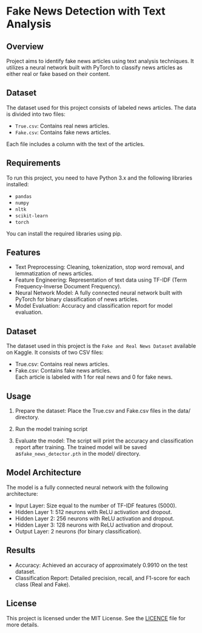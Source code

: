 # Fake News Detection with Text Analysis

## Overview

Project aims to identify fake news articles using text analysis techniques. It utilizes a neural network built with PyTorch to classify news articles as either real or fake based on their content.


## Dataset

The dataset used for this project consists of labeled news articles. The data is divided into two files:

- `True.csv`: Contains real news articles.
- `Fake.csv`: Contains fake news articles.

Each file includes a column with the text of the articles.

## Requirements

To run this project, you need to have Python 3.x and the following libraries installed:

- `pandas`
- `numpy`
- `nltk`
- `scikit-learn`
- `torch`

You can install the required libraries using pip.
## Features
+ Text Preprocessing: Cleaning, tokenization, stop word removal, and lemmatization of news articles.
+ Feature Engineering: Representation of text data using TF-IDF (Term Frequency-Inverse Document Frequency).
+ Neural Network Model: A fully connected neural network built with PyTorch for binary classification of news articles.
+ Model Evaluation: Accuracy and classification report for model evaluation.
## Dataset
The dataset used in this project is the `Fake and Real News Dataset` available on Kaggle. It consists of two CSV files:

- True.csv: Contains real news articles.
- Fake.csv: Contains fake news articles.<br/>
Each article is labeled with 1 for real news and 0 for fake news.

## Usage
1. Prepare the dataset: Place the True.csv and Fake.csv files in the data/ directory.

2. Run the model training script

3. Evaluate the model: The script will print the accuracy and classification report after training. The trained model will be saved as` fake_news_detector.pth ` in the model/ directory.
## Model Architecture
The model is a fully connected neural network with the following architecture:

+ Input Layer: Size equal to the number of TF-IDF features (5000).
+ Hidden Layer 1: 512 neurons with ReLU activation and dropout.
+ Hidden Layer 2: 256 neurons with ReLU activation and dropout.
+ Hidden Layer 3: 128 neurons with ReLU activation and dropout.
+ Output Layer: 2 neurons (for binary classification).
## Results
+ Accuracy: Achieved an accuracy of approximately 0.9910 on the test dataset.
+ Classification Report: Detailed precision, recall, and F1-score for each class (Real and Fake).

## License
This project is licensed under the MIT License. See the [LICENCE](https://github.com/git/git-scm.com/blob/main/MIT-LICENSE.txt) file for more details.
